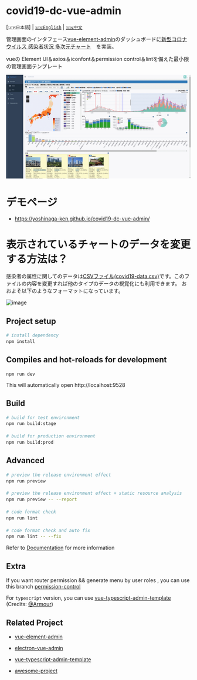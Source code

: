 # covid19-dc-vue-admin

[`🇯🇵日本語`] | [`🇺🇸English`](./README.en.md) | [`🇨🇳中文`](./README.zh.md) 

管理画面のインタフェース[vue-element-admin](https://github.com/PanJiaChen/vue-admin-template)のダッシュボードに[新型コロナウイルス 感染者状況 多次元チャート](https://github.com/yoshinaga-ken/covid19-dc)　を実装。

vueの Element UI＆axios＆iconfont＆permission control＆lintを備えた最小限の管理画面テンプレート

![image](public/img/hlp/covid19-dc-vue-admin.gif)
 
# デモページ
- https://yoshinaga-ken.github.io/covid19-dc-vue-admin/

# 表示されているチャートのデータを変更する方法は？
感染者の属性に関してのデータは[CSVファイル(covid19-data.csv)](public/data/covid19-data.csv)です。このファイルの内容を変更すれば他のタイプのデータの視覚化にも利用できます。
おおよそ以下のようなフォーマットになっています。

![image](https://sakanaclub.xsrv.jp/img/hlp/csv_format.gif)

## Project setup

```bash
# install dependency
npm install
```

## Compiles and hot-reloads for development
```
npm run dev
```

This will automatically open http://localhost:9528

## Build

```bash
# build for test environment
npm run build:stage

# build for production environment
npm run build:prod
```

## Advanced

```bash
# preview the release environment effect
npm run preview

# preview the release environment effect + static resource analysis
npm run preview -- --report

# code format check
npm run lint

# code format check and auto fix
npm run lint -- --fix
```

Refer to [Documentation](https://panjiachen.github.io/vue-element-admin-site/guide/essentials/deploy.html) for more information


## Extra

If you want router permission && generate menu by user roles , you can use this branch [permission-control](https://github.com/PanJiaChen/vue-admin-template/tree/permission-control)

For `typescript` version, you can use [vue-typescript-admin-template](https://github.com/Armour/vue-typescript-admin-template) (Credits: [@Armour](https://github.com/Armour))

## Related Project

- [vue-element-admin](https://github.com/PanJiaChen/vue-element-admin)

- [electron-vue-admin](https://github.com/PanJiaChen/electron-vue-admin)

- [vue-typescript-admin-template](https://github.com/Armour/vue-typescript-admin-template)

- [awesome-project](https://github.com/PanJiaChen/vue-element-admin/issues/2312)

